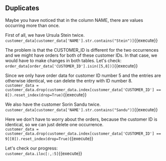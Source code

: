 ## Duplicates

Maybe you have noticed that in the column NAME, there are values occurring more than once.<br>

First of all, we have Ursula Stein twice.<br>
`customer_data[customer_data['NAME'].str.contains("Stein")]`{{execute}}

The problem is that the CUSTOMER_ID is different for the two occurrences and we might have orders for both of these customer IDs. In that case, we would have to make changes in both tables. Let's check:<br>
`order_data[order_data['CUSTOMER_ID'].isin([5,8])]`{{execute}}

Since we only have order data for customer ID number 5 and the entries are otherwise identical, we can delete the entry with ID number 8.<br>
`customer_data = customer_data.drop(customer_data.index[customer_data['CUSTOMER_ID'] == 8]).reset_index(drop=True)`{{execute}}

We also have the customer Sorin Sandu twice.<br>
`customer_data[customer_data['NAME'].str.contains("Sandu")]`{{execute}}

Here we don't have to worry about the orders, because the customer ID is identical, so we can just delete one occurrence.<br>
`customer_data = customer_data.drop(customer_data.index[customer_data['CUSTOMER_ID'] == 9][0]).reset_index(drop=True)`{{execute}}

Let's check our progress:<br>
`customer_data.iloc[:,:5]`{{execute}}